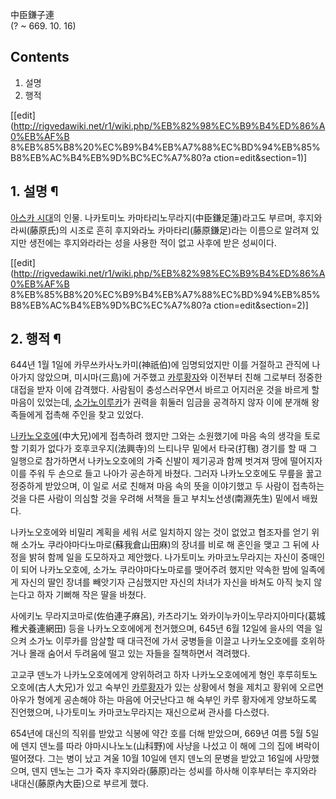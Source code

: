 中臣鎌子連  
(? ~ 669. 10. 16)

## Contents

    

1. 설명 
2. 행적 

[[edit](http://rigvedawiki.net/r1/wiki.php/%EB%82%98%EC%B9%B4%ED%86%A0%EB%AF%B
8%EB%85%B8%20%EC%B9%B4%EB%A7%88%EC%BD%94%EB%85%B8%EB%AC%B4%EB%9D%BC%EC%A7%80?a
ction=edit&section=1)]

## 1. 설명 ¶

[아스카 시대](%EC%95%84%EC%8A%A4%EC%B9%B4%20%EC%8B%9C%EB%8C%80.md)의 인물. 나카토미노
카마타리노무라지(中臣鎌足蓮)라고도 부르며, 후지와라씨(藤原氏)의 시조로 흔히 후지와라노 카마타리(藤原鎌足)라는 이름으로 알려져 있지만
생전에는 후지와라라는 성을 사용한 적이 없고 사후에 받은 성씨이다.

  

[[edit](http://rigvedawiki.net/r1/wiki.php/%EB%82%98%EC%B9%B4%ED%86%A0%EB%AF%B
8%EB%85%B8%20%EC%B9%B4%EB%A7%88%EC%BD%94%EB%85%B8%EB%AC%B4%EB%9D%BC%EC%A7%80?a
ction=edit&section=2)]

## 2. 행적 ¶

644년 1월 1일에 카무쓰카사노카미(神祇伯)에 임명되었지만 이를 거절하고 관직에 나아가지 않았으며, 미시마(三島)에 거주했고 [카루황자](%EC%BD%94%ED%86%A0%EC%BF%A0%20%EB%8D%B4%EB%85%B8.md)와 이전부터 친해 그로부터 정중한
대접을 받자 이에 감격했다. 사람됨이 충성스러우면서 바르고 어지러운 것을 바르게 할 마음이 있었는데, [소가노이루카](%EC%86%8C%EA%B0%80%EB%85%B8%20%EC%9D%B4%EB%A3%A8%EC%B9%B4.md)가 권력을 휘둘러
임금을 공격하지 않자 이에 분개해 왕족들에게 접촉해 주인을 찾고 있었다.

  

[나카노오호에](%EB%8D%B4%EC%A7%80%20%EB%8D%B4%EB%85%B8.md)(中大兄)에게 접촉하려 했지만 그와는
소원했기에 마음 속의 생각을 토로할 기회가 없다가 호후코우지(法興寺)의 느티나무 밑에서 타국(打毱) 경기를 할 때 그 일행으로 참가하면서
나카노오호에의 가죽 신발이 제기공과 함께 벗겨져 땅에 떨어지자 이를 주워 두 손으로 들고 나아가 공손하게 바쳤다. 그러자 나카노오호에도
무릎을 꿇고 정중하게 받았으며, 이 일로 서로 친해져 마음 속의 뜻을 이야기했고 두 사람이 접촉하는 것을 다른 사람이 의심할 것을 우려해
서책을 들고 부치노선생(南淵先生) 밑에서 배웠다.

  

나카노오호에와 비밀리 계획을 세워 서로 일치하지 않는 것이 없었고 협조자를 얻기 위해 소가노 쿠라야마다노마로(蘇我倉山田麻)의 장녀를 비로 해
혼인을 맺고 그 뒤에 사정을 밝혀 함께 일을 도모하자고 제안했다. 나가토미노 카마코노무라지는 자신이 중매인이 되어 나카노오호에, 소가노
쿠라야마다노마로를 맺어주려 했지만 약속한 밤에 일족에게 자신의 딸인 장녀를 빼앗기자 근심했지만 자신의 차녀가 자신을 바쳐도 아직 늦지
않는다고 하자 기뻐해 작은 딸을 바쳤다.

  

사에키노 무라지코마로(佐伯連子麻呂), 카츠라기노 와카이누카이노무라지아미다(葛城稚犬養連網田) 등을 나카노오호에에게 천거했으며, 645년 6월
12일에 을사의 역을 일으켜 소가노 이루카를 암살할 때 대극전에 가서 궁병들을 이끌고 나카노오호에를 호위하거나 몰래 숨어서 두려움에 떨고
있는 자들을 질책하면서 격려했다.

  

고교쿠 덴노가 나카노오호에에게 양위하려고 하자 나카노오호에에게 형인 후루히토노오호에(古人大兄)가 있고 숙부인 [카루황자](%EC%BD%94%ED%86%A0%EC%BF%A0%20%EB%8D%B4%EB%85%B8.md)가 있는 상황에서 형을 제치고
황위에 오르면 아우가 형에게 공손해야 하는 마음에 어긋난다고 해 숙부인 카루 황자에게 양보하도록 진언했으며, 나가토미노 카마코노무라지는
재신으로써 관사를 다스렸다.

  

654년에 대신의 직위를 받았고 식봉에 약간 호를 더해 받았으며, 669년 여름 5월 5일에 덴지 덴노를 따라 야마시나노노(山科野)에 사냥을
나섰고 이 해에 그의 집에 벼락이 떨어졌다. 그는 병이 났고 겨울 10월 10일에 덴지 덴노의 문병을 받았고 16일에 사망했으며, 덴지
덴노는 그가 죽자 후지와라(藤原)라는 성씨를 하사해 이후부터는 후지와라 내대신(藤原內大臣)으로 부르게 했다.

